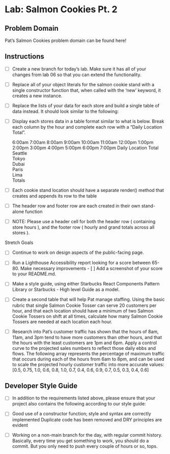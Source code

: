 # Lab: Salmon Cookies Pt. 2
## Problem Domain
Pat’s Salmon Cookies problem domain can be found here!

## Instructions

- [ ] Create a new branch for today’s lab. Make sure it has all of your changes from lab 06 so that you can extend the functionality.

- [ ] Replace all of your object literals for the salmon cookie stand with a single constructor function that, when called with the ‘new’ keyword, it creates a new instance.

- [ ] Replace the lists of your data for each store and build a single table of data instead. It should look similar to the following:

- [ ] Display each stores data in a table format similar to what is below. Break each column by the hour and complete each row with a “Daily Location Total”.

 	6:00am	7:00am	8:00am	9:00am	10:00am	11:00am	12:00pm	1:00pm	2:00pm	3:00pm	4:00pm	5:00pm	6:00pm	7:00pm	Daily Location Total
Seattle	 	 	 	 	 	 	 	 	 	 	 	 	 	 	 
Tokyo	 	 	 	 	 	 	 	 	 	 	 	 	 	 	 
Dubai	 	 	 	 	 	 	 	 	 	 	 	 	 	 	 
Paris	 	 	 	 	 	 	 	 	 	 	 	 	 	 	 
Lima	 	 	 	 	 	 	 	 	 	 	 	 	 	 	 
Totals	 	 	 	 	 	 	 	 	 	 	 	 	 	 	 
- [ ] Each cookie stand location should have a separate render() method that creates and appends its row to the table

- [ ] The header row and footer row are each created in their own stand-alone function

- [ ] NOTE: Please use a header cell for both the header row ( containing store hours ), and the footer row ( hourly and grand totals across all stores ).

Stretch Goals
- [ ] Continue to work on design aspects of the public-facing page.
- [ ] Run a Lighthouse Accessibility report looking for a score between 65-80. Make necessary improvements - [ ] Add a screenshot of your score to your README.md.
- [ ] Make a style guide, using either Starbucks React Components Pattern Library or Starbucks - High level Guide as a model.
- [ ] Create a second table that will help Pat manage staffing. Using the basic rubric that single Salmon Cookie Tosser can serve 20 customers per hour, and that each location should have a minimum of two Salmon Cookie Tossers on shift at all times, calculate how many Salmon Cookie Tossers are needed at each location each hour.

- [ ] Research into Pat’s customer traffic has shown that the hours of 8am, 11am, and 3pm tend to have more customers than other hours, and that the hours with the least customers are 1pm and 6pm. Apply a control curve to the projected sales numbers to reflect those daily ebbs and flows. The following array represents the percentage of maximum traffic that occurs during each of the hours from 6am to 8pm, and can be used to scale the projected hourly customer traffic into more accurate values:
[0.5, 0.75, 1.0, 0.6, 0.8, 1.0, 0.7, 0.4, 0.6, 0.9, 0.7, 0.5, 0.3, 0.4, 0.6]

## Developer Style Guide
- [ ] In addition to the requirements listed above, please ensure that your project also contains the following according to our style guide:

- [ ] Good use of a constructor function; style and syntax are correctly implemented
Duplicate code has been removed and DRY principles are evident
- [ ] Working on a non-main branch for the day, with regular commit history. Basically, every time you get something to work, you should do a commit. But you only need to push every couple of hours or so, tops.



